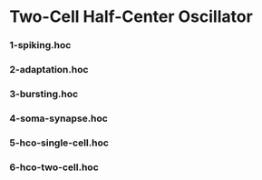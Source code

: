 # Two-Cell Half-Center Oscillator

### 1-spiking.hoc

### 2-adaptation.hoc

### 3-bursting.hoc

### 4-soma-synapse.hoc

### 5-hco-single-cell.hoc

### 6-hco-two-cell.hoc
